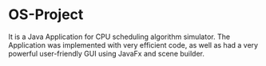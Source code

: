 # OS-Project
It is a Java Application for CPU scheduling algorithm simulator. The Application was implemented with very efficient code, as well as had a very powerful user-friendly GUI using JavaFx and scene builder.
